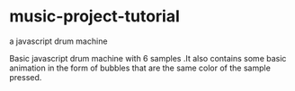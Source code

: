 # music-project-tutorial
a javascript drum machine 

Basic javascript drum machine with 6 samples .It also contains some basic animation 
in the form of bubbles that are the same color of the sample pressed.
